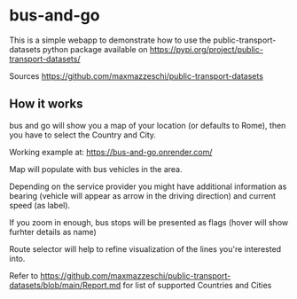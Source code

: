 # bus-and-go

This is a simple webapp to demonstrate how to use the public-transport-datasets python package available on https://pypi.org/project/public-transport-datasets/

Sources https://github.com/maxmazzeschi/public-transport-datasets

## How it works
bus and go will show you a map of your location (or defaults to Rome), then you have to select the Country and City.

Working example at: https://bus-and-go.onrender.com/

Map will populate with bus vehicles in the area. 

Depending on the service provider you might have additional information as bearing (vehicle will appear as arrow in the driving direction) and current speed (as label).

If you zoom in enough, bus stops will be presented as flags (hover will show furhter details as name)

Route selector will help to refine visualization of the lines you're interested into.

Refer to https://github.com/maxmazzeschi/public-transport-datasets/blob/main/Report.md for list of supported Countries and Cities

